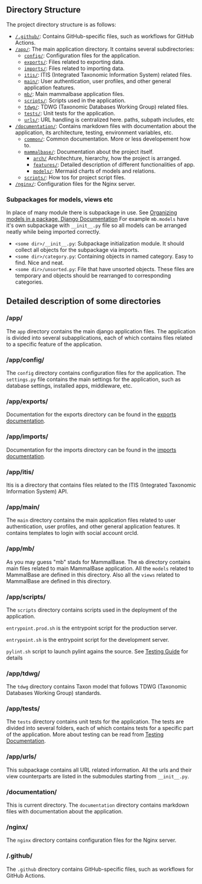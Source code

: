 ## Directory Structure

The project directory structure is as follows:

- [`/.github/`](../../../.github/):
  Contains GitHub-specific files, such as workflows for GitHub Actions.
- [`/app/`](../../../app/):
  The main application directory. It contains several subdirectories:
  - [`config/`](../../../app/config/):
    Configuration files for the application.
  - [`exports/`](../../../app/exports/):
    Files related to exporting data.
  - [`imports/`](../../../app/imports/):
    Files related to importing data.
  - [`itis/`](../../../app/itis/):
    ITIS (Integrated Taxonomic Information System) related files.
  - [`main/`](../../../app/main/):
    User authentication, user profiles, and other general application features.
  - [`mb/`](../../../app/mb/):
    Main mammalbase application files.
  - [`scripts/`](../../../app/scripts/):
    Scripts used in the application.
  - [`tdwg/`](../../../app/tdwg/):
    TDWG (Taxonomic Databases Working Group) related files.
  - [`tests/`](../../../app/tests/):
    Unit tests for the application.
  - [`urls/`](../../../app/urls/):
    URL handling is centralized here. paths, subpath includes, etc
- [`/documentation/`](../../../documentation/):
  Contains markdown files with documentation about the application, its architecture, testing, environment variables, etc.
  - [`common/`](../../../documentation/common/):
    Common documentation. More or less developement how to.
  - [`mammalbase/`](../../../documentation/mammalbase/):
    Documentation about the project itself.
    - [`arch/`](../../../documentation/mammalbase/arch/)
      Architechture, hierarchy, how the project is arranged.
    - [`features/`](../../../documentation/mammalbase/features/):
      Detailed description of different functionalities of app.
    - [`models/`](../../../documentation/mammalbase/models/):
      Mermaid charts of models and relations.
  - [`scripts/`](../../../documentation/scripts/):
    How tos for project script files.
- [`/nginx/`](../../../nginx/):
  Configuration files for the Nginx server.


### Subpackages for models, views etc

In place of many module there is subpackage in use. See [Organizing models in a package, Django Documentation](https://docs.djangoproject.com/en/5.0/topics/db/models/#organizing-models-in-a-package) For example `mb.models` have it's own subpackage with `__init__.py` file so all models can be arranged neatly while being imported correctly.
- `<some dir>/__init__.py`: Subpackage initialization module. It should collect all objects for the subpackage via imports.
- `<some dir>/category.py`: Containing objects in named category. Easy to find. Nice and neat.
- `<some dir>/unsorted.py`: File that have unsorted objects. These files are temporary and objects should be rearranged to corresponding categories.


## Detailed description of some directories

### /app/

The `app` directory contains the main django application files. The application is divided into several subapplications, each of which contains files related to a specific feature of the application.


### /app/config/

The `config` directory contains configuration files for the application. The `settings.py` file contains the main settings for the application, such as database settings, installed apps, middleware, etc.


### /app/exports/

Documentation for the exports directory can be found in the [exports documentation](documentation/exports.md).


### /app/imports/

Documentation for the imports directory can be found in the [imports documentation](documentation/imports.md).


### /app/itis/

Itis is a directory that contains files related to the ITIS (Integrated Taxonomic Information System) API.


### /app/main/

The `main` directory contains the main application files related to user authentication, user profiles, and other general application features. It contains templates to login with social account orcId.


### /app/mb/

As you may guess "mb" stads for MammalBase. The `mb` directory contains main files related to main MammalBase application. All the `models` related to MammalBase are defined in this directory. Also all the `views` related to MammalBase are defined in this directory.


### /app/scripts/

The `scripts` directory contains scripts used in the deployment of the application. 

`entrypoint.prod.sh` is the entrypoint script for the production server. 

`entrypoint.sh` is the entrypoint script for the development server.

`pylint.sh` script to launch pylint agains the source. See
[Testing Guide](../common/testing.md#Pylint) for details


### /app/tdwg/

The `tdwg` directory contains Taxon model that follows TDWG (Taxonomic Databases Working Group) standards.

### /app/tests/
The `tests` directory contains unit tests for the application. The tests are divided into several folders, each of which contains tests for a specific part of the application. More about testing can be read from [Testing Documentation](testing.md).

### /app/urls/
This subpackage contains all URL related information. All the urls and their
view counterparts are listed in the submodules starting from `__init__.py`.

### /documentation/
This is current directory. The `documentation` directory contains markdown files with documentation about the application.

### /nginx/
The `nginx` directory contains configuration files for the Nginx server.

### /.github/
The `.github` directory contains GitHub-specific files, such as workflows for GitHub Actions.

